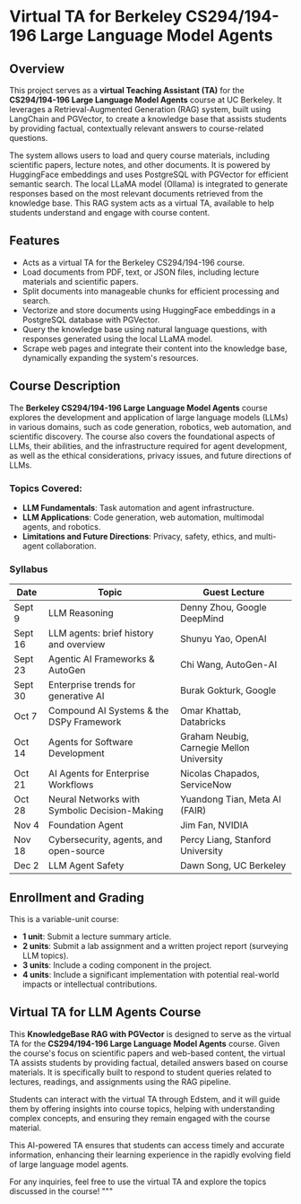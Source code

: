 # Virtual TA for Berkeley CS294/194-196 Large Language Model Agents

## Overview

This project serves as a **virtual Teaching Assistant (TA)** for the **CS294/194-196 Large Language Model Agents** course at UC Berkeley. It leverages a Retrieval-Augmented Generation (RAG) system, built using LangChain and PGVector, to create a knowledge base that assists students by providing factual, contextually relevant answers to course-related questions.

The system allows users to load and query course materials, including scientific papers, lecture notes, and other documents. It is powered by HuggingFace embeddings and uses PostgreSQL with PGVector for efficient semantic search. The local LLaMA model (Ollama) is integrated to generate responses based on the most relevant documents retrieved from the knowledge base. This RAG system acts as a virtual TA, available to help students understand and engage with course content.

## Features
- Acts as a virtual TA for the Berkeley CS294/194-196 course.
- Load documents from PDF, text, or JSON files, including lecture materials and scientific papers.
- Split documents into manageable chunks for efficient processing and search.
- Vectorize and store documents using HuggingFace embeddings in a PostgreSQL database with PGVector.
- Query the knowledge base using natural language questions, with responses generated using the local LLaMA model.
- Scrape web pages and integrate their content into the knowledge base, dynamically expanding the system's resources.

## Course Description

The **Berkeley CS294/194-196 Large Language Model Agents** course explores the development and application of large language models (LLMs) in various domains, such as code generation, robotics, web automation, and scientific discovery. The course also covers the foundational aspects of LLMs, their abilities, and the infrastructure required for agent development, as well as the ethical considerations, privacy issues, and future directions of LLMs.

### Topics Covered:
- **LLM Fundamentals**: Task automation and agent infrastructure.
- **LLM Applications**: Code generation, web automation, multimodal agents, and robotics.
- **Limitations and Future Directions**: Privacy, safety, ethics, and multi-agent collaboration.

### Syllabus

| Date     | Topic                                     | Guest Lecture                             |
|----------|-------------------------------------------|-------------------------------------------|
| Sept 9   | LLM Reasoning                             | Denny Zhou, Google DeepMind               |
| Sept 16  | LLM agents: brief history and overview    | Shunyu Yao, OpenAI                        |
| Sept 23  | Agentic AI Frameworks & AutoGen           | Chi Wang, AutoGen-AI                      |
| Sept 30  | Enterprise trends for generative AI       | Burak Gokturk, Google                     |
| Oct 7    | Compound AI Systems & the DSPy Framework  | Omar Khattab, Databricks                  |
| Oct 14   | Agents for Software Development           | Graham Neubig, Carnegie Mellon University |
| Oct 21   | AI Agents for Enterprise Workflows        | Nicolas Chapados, ServiceNow              |
| Oct 28   | Neural Networks with Symbolic Decision-Making | Yuandong Tian, Meta AI (FAIR)         |
| Nov 4    | Foundation Agent                          | Jim Fan, NVIDIA                           |
| Nov 18   | Cybersecurity, agents, and open-source    | Percy Liang, Stanford University          |
| Dec 2    | LLM Agent Safety                          | Dawn Song, UC Berkeley                    |

## Enrollment and Grading

This is a variable-unit course:
- **1 unit**: Submit a lecture summary article.
- **2 units**: Submit a lab assignment and a written project report (surveying LLM topics).
- **3 units**: Include a coding component in the project.
- **4 units**: Include a significant implementation with potential real-world impacts or intellectual contributions.

## Virtual TA for LLM Agents Course

This **KnowledgeBase RAG with PGVector** is designed to serve as the virtual TA for the **CS294/194-196 Large Language Model Agents** course. Given the course's focus on scientific papers and web-based content, the virtual TA assists students by providing factual, detailed answers based on course materials. It is specifically built to respond to student queries related to lectures, readings, and assignments using the RAG pipeline.

Students can interact with the virtual TA through Edstem, and it will guide them by offering insights into course topics, helping with understanding complex concepts, and ensuring they remain engaged with the course material.

This AI-powered TA ensures that students can access timely and accurate information, enhancing their learning experience in the rapidly evolving field of large language model agents.


For any inquiries, feel free to use the virtual TA and explore the topics discussed in the course!
"""
